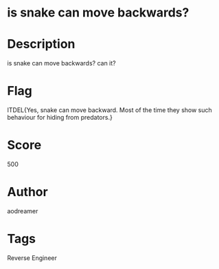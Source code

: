 # is snake can move backwards?
# Description
is snake can move backwards? can it?

# Flag
ITDEL{Yes, snake can move backward. Most of the time they show such behaviour for hiding from predators.}

# Score
500

# Author
aodreamer

# Tags
Reverse Engineer